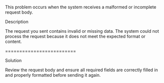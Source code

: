 This problem occurs when the system receives a malformed or incomplete request body.

Description

The request you sent contains invalid or missing data.
The system could not process the request because it does not meet the expected format or content.

=========================

Solution

Review the request body and ensure all required fields are correctly filled in and properly formatted before sending it again.